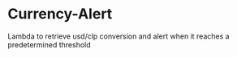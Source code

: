 # Currency-Alert
Lambda to retrieve usd/clp conversion and alert when it reaches a predetermined threshold
